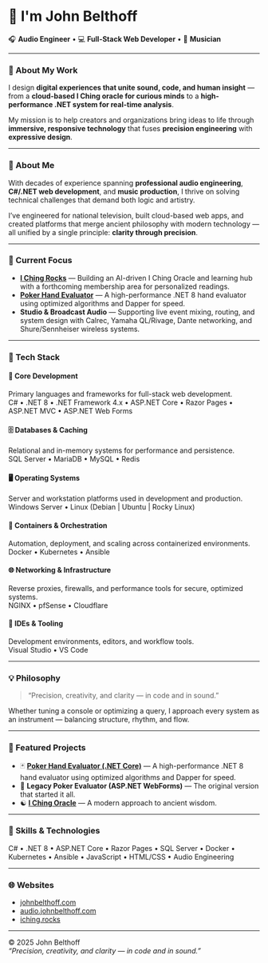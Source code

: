 # 👋 I'm John Belthoff

🎧 **Audio Engineer** • 💻 **Full-Stack Web Developer** • 🎸 **Musician**

---

### 🎯 About My Work
I design **digital experiences that unite sound, code, and human insight** — from a **cloud-based I Ching oracle for curious minds** to a **high-performance .NET system for real-time analysis**.  

My mission is to help creators and organizations bring ideas to life through **immersive, responsive technology** that fuses **precision engineering** with **expressive design**.

---

### 🧭 About Me
With decades of experience spanning **professional audio engineering**, **C#/.NET web development**, and **music production**, I thrive on solving technical challenges that demand both logic and artistry.  

I’ve engineered for national television, built cloud-based web apps, and created platforms that merge ancient philosophy with modern technology — all unified by a single principle: **clarity through precision**.

---

### 🚀 Current Focus
- **[I Ching Rocks](https://iching.rocks)** — Building an AI-driven I Ching Oracle and learning hub with a forthcoming membership area for personalized readings.  
- **[Poker Hand Evaluator](https://poker-calculator.johnbelthoff.com)** — A high-performance .NET 8 hand evaluator using optimized algorithms and Dapper for speed.  
- **Studio & Broadcast Audio** — Supporting live event mixing, routing, and system design with Calrec, Yamaha QL/Rivage, Dante networking, and Shure/Sennheiser wireless systems.

---

### 🧰 Tech Stack

#### 🧠 Core Development
Primary languages and frameworks for full-stack web development.  
C# • .NET 8 • .NET Framework 4.x • ASP.NET Core • Razor Pages • ASP.NET MVC • ASP.NET Web Forms

#### 🗄️ Databases & Caching
Relational and in-memory systems for performance and persistence.  
SQL Server • MariaDB • MySQL • Redis

#### 🖥️ Operating Systems
Server and workstation platforms used in development and production.  
Windows Server • Linux (Debian | Ubuntu | Rocky Linux)

#### 🐳 Containers & Orchestration
Automation, deployment, and scaling across containerized environments.  
Docker • Kubernetes • Ansible

#### 🌐 Networking & Infrastructure
Reverse proxies, firewalls, and performance tools for secure, optimized systems.  
NGINX • pfSense • Cloudflare

#### 🧩 IDEs & Tooling
Development environments, editors, and workflow tools.  
Visual Studio • VS Code

---

### 💡 Philosophy
> “Precision, creativity, and clarity — in code and in sound.”

Whether tuning a console or optimizing a query, I approach every system as an instrument — balancing structure, rhythm, and flow.

---

### 🎯 Featured Projects
- 🃏 **[Poker Hand Evaluator (.NET Core)](https://poker-calculator.johnbelthoff.com)** — A high-performance .NET 8 hand evaluator using optimized algorithms and Dapper for speed.  
- 🧩 **Legacy Poker Evaluator (ASP.NET WebForms)** — The original version that started it all.  
- ☯️ **[I Ching Oracle](https://iching.rocks)** — A modern approach to ancient wisdom.

---

### 🔧 Skills & Technologies
C# • .NET 8 • ASP.NET Core • Razor Pages • SQL Server • Docker • Kubernetes • Ansible • JavaScript • HTML/CSS • Audio Engineering

---

### 🌐 Websites
- [johnbelthoff.com](https://www.johnbelthoff.com)  
- [audio.johnbelthoff.com](https://audio.johnbelthoff.com)  
- [iching.rocks](https://iching.rocks)

---

© 2025 John Belthoff  
_“Precision, creativity, and clarity — in code and in sound.”_
